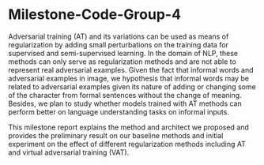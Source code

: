 # Milestone-Code-Group-4
Adversarial training (AT) and its variations can be used as means of regularization by adding small perturbations on the training data for supervised and semi-supervised learning. In the domain of NLP, these methods can only serve as regularization methods and are not able to represent real adversarial examples. Given the fact that informal words and adversarial examples in image, we hypothesis that informal words may be related to adversarial examples given its nature of adding or changing some of the character from formal sentences without the change of meaning. Besides, we plan to study whether models trained with AT methods can perform better on language understanding tasks on informal inputs.

This milestone report explains the method and architect we proposed and provides the preliminary result on our baseline methods and initial experiment on the effect of different regularization methods including AT and virtual adversarial training (VAT).


